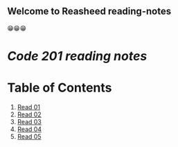 ## Welcome to Reasheed reading-notes

😁😁😁

# ***Code 201 reading notes***

# Table of Contents
1. [Read 01](https://rb-codes.github.io/reading-notes/class-01.md)
2. [Read 02](https://rb-codes.github.io/reading-notes/class-02.md
)
3. [Read 03](https://rb-codes.github.io/reading-notes/class-03.md
)
4. [Read 04](https://rb-codes.github.io/reading-notes/class-04.md
)
5. [Read 05](https://rb-codes.github.io/reading-notes/class-05.md
)
